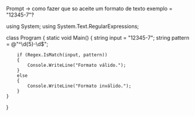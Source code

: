Prompt ->
como fazer que so aceite um formato de texto exemplo = "12345-7"?

using System;
using System.Text.RegularExpressions;

class Program
{
    static void Main()
    {
        string input = "12345-7";
        string pattern = @"^\d{5}-\d$";

        if (Regex.IsMatch(input, pattern))
        {
            Console.WriteLine("Formato válido.");
        }
        else
        {
            Console.WriteLine("Formato inválido.");
        }
    }
}